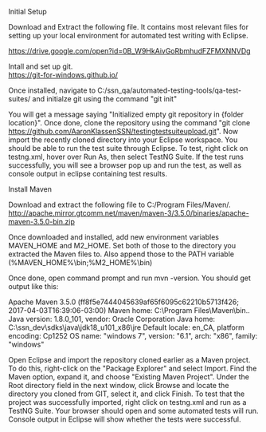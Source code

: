 Initial Setup

Download and Extract the following file.  It contains most relevant files for setting up your local environment for automated test writing with Eclipse.

https://drive.google.com/open?id=0B_W9HkAivGoRbmhudFZFMXNNVDg

Intall and set up git.  
https://git-for-windows.github.io/

Once installed, navigate to C:/ssn_qa/automated-testing-tools/qa-test-suites/ and initialze git using the command "git init"

You will get a message saying "Initialized empty git repository in {folder location}".  Once done, clone the repository using the command "git clone https://github.com/AaronKlassenSSN/testingtestsuiteupload.git".  Now import the recently cloned directory into your Eclipse workspace.  You should be able to run the test suite through Eclipse.  To test, right click on testng.xml, hover over Run As, then select TestNG Suite.  If the test runs successfully, you will see a browser pop up and run the test, as well as console output in eclipse containing test results.  


Install Maven

Download and extract the following file to C:/Program Files/Maven/.
http://apache.mirror.gtcomm.net/maven/maven-3/3.5.0/binaries/apache-maven-3.5.0-bin.zip

Once downloaded and installed, add new environment variables MAVEN_HOME and M2_HOME.  Set both of those to the directory you extracted the Maven files to.  Also append those to the PATH variable (%MAVEN_HOME%\bin;%M2_HOME%\bin)

Once done, open command prompt and run mvn -version.  You should get output like this: 

Apache Maven 3.5.0 (ff8f5e7444045639af65f6095c62210b5713f426; 2017-04-03T16:39:06-03:00)
Maven home: C:\Program Files\Maven\bin\..
Java version: 1.8.0_101, vendor: Oracle Corporation
Java home: C:\ssn_dev\sdks\java\jdk18_u101_x86\jre
Default locale: en_CA, platform encoding: Cp1252
OS name: "windows 7", version: "6.1", arch: "x86", family: "windows"

Open Eclipse and import the repository cloned earlier as a Maven project.  To do this, right-click on the "Package Explorer" and select Import.  Find the Maven option, expand it, and choose "Existing Maven Project".  Under the Root directory field in the next window, click Browse and locate the directory you cloned from GIT, select it, and click Finish.  To test that the project was successfully imported, right click on testng.xml and run as a TestNG Suite.  Your browser should open and some automated tests will run. Console output in Eclipse will show whether the tests were successful.  
